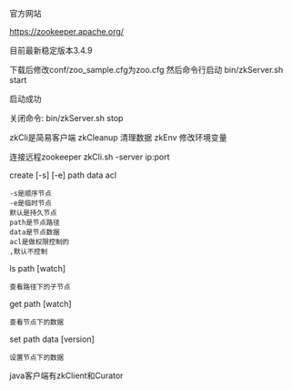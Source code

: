 官方网站

https://zookeeper.apache.org/

目前最新稳定版本3.4.9

下载后修改conf/zoo_sample.cfg为zoo.cfg
然后命令行启动 bin/zkServer.sh start

启动成功

关闭命令:
bin/zkServer.sh stop

zkCli是简易客户端
zkCleanup 清理数据
zkEnv 修改环境变量

连接远程zookeeper
zkCli.sh -server ip:port

create [-s] [-e] path data acl

	-s是顺序节点
	-e是临时节点
	默认是持久节点
	path是节点路径
	data是节点数据
	acl是做权限控制的
	,默认不控制

ls path [watch]
	
	查看路径下的子节点
	
get path [watch]

	查看节点下的数据
	
set path data [version]
	
	设置节点下的数据



java客户端有zkClient和Curator

	




